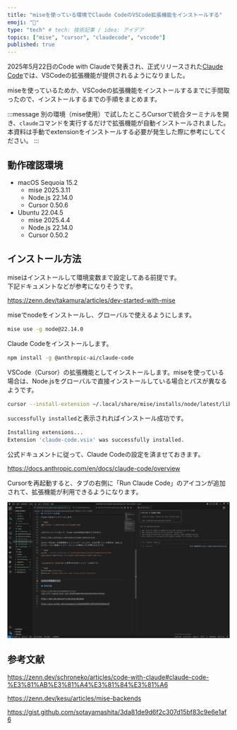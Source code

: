 ```yaml
---
title: "miseを使っている環境でClaude CodeのVSCode拡張機能をインストールする"
emoji: "🔌"
type: "tech" # tech: 技術記事 / idea: アイデア
topics: ["mise", "cursor", "claudecode", "vscode"]
published: true
---
```

2025年5月22日のCode with Claudeで発表され、正式リリースされた[Claude Code](https://www.npmjs.com/package/@anthropic-ai/claude-code)では、VSCodeの拡張機能が提供されるようになりました。

miseを使っているためか、VSCodeの拡張機能をインストールするまでに手間取ったので、インストールするまでの手順をまとめます。

:::message
別の環境（mise使用）で試したところCursorで統合ターミナルを開き、`claude`コマンドを実行するだけで拡張機能が自動インストールされました。本資料は手動でextensionをインストールする必要が発生した際に参考にしてください。
:::

## 動作確認環境

- macOS Sequoia 15.2
    - mise 2025.3.11
    - Node.js 22.14.0
    - Cursor 0.50.6
- Ubuntu 22.04.5
    - mise 2025.4.4
    - Node.js 22.14.0
    - Cursor 0.50.2

## インストール方法

miseはインストールして環境変数まで設定してある前提です。  
下記ドキュメントなどが参考になりそうです。

https://zenn.dev/takamura/articles/dev-started-with-mise

miseでnodeをインストールし、グローバルで使えるようにします。

```bash
mise use -g node@22.14.0
```

Claude Codeをインストールします。

```bash
npm install -g @anthropic-ai/claude-code
```

VSCode（Cursor）の拡張機能としてインストールします。miseを使っている場合は、Node.jsをグローバルで直接インストールしている場合とパスが異なるようです。

```bash
cursor --install-extension ~/.local/share/mise/installs/node/latest/lib/node_modules/@anthropic-ai/claude-code/vendor/claude-code.vsix
```

`successfully installed`と表示されればインストール成功です。

```bash
Installing extensions...
Extension 'claude-code.vsix' was successfully installed.
```

公式ドキュメントに従って、Claude Codeの設定を済ませておきます。

https://docs.anthropic.com/en/docs/claude-code/overview

Cursorを再起動すると、タブの右側に「Run Claude Code」のアイコンが追加されて、拡張機能が利用できるようになります。

![](/images/cursor-claude-code-extension.png)

## 参考文献

https://zenn.dev/schroneko/articles/code-with-claude#claude-code-%E3%81%AB%E3%81%A4%E3%81%84%E3%81%A6

https://zenn.dev/kesu/articles/mise-backends

https://gist.github.com/sotayamashita/3da81de9d6f2c307d15bf83c9e6e1af6
